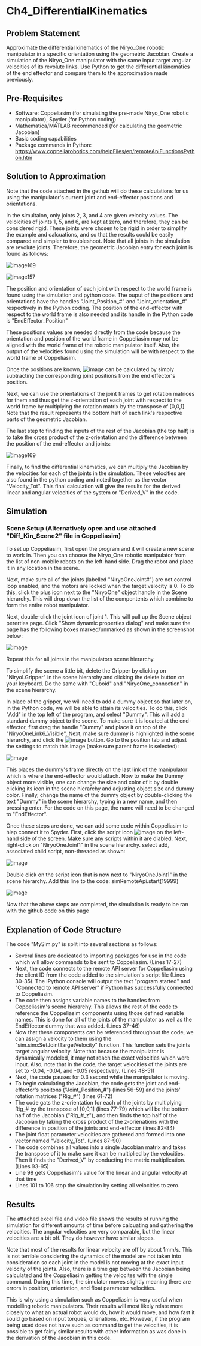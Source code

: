 # Ch4_DifferentialKinematics
## Problem Statement
Approximate the differential kinematics of the Niryo_One robotic manipulator in a specific orientation using the geometric Jacobian. Create a simulation of the Niryo_One manipulator with the same input target angular velocities of its revolute links. Use Python to get the differential kinematics of the end effector and compare them to the approximation made previously. 
## Pre-Requisites
- Software: Coppeliasim (for simulating the pre-made Niryo_One robotic manipulator), Spyder (for Python coding)
- Mathematica/MATLAB recommended (for calculating the geometric Jacobian)
- Basic coding capabilities
- Package commands in Python: https://www.coppeliarobotics.com/helpFiles/en/remoteApiFunctionsPython.htm
## Solution to Approximation

Note that the code attached in the gethub will do these calculations for us using the manipulator's current joint and end-effector positions and orientations. 

In the simultaion, only joints 2, 3, and 4 are given velocity values. The velolcities of joints 1, 5, and 6, are kept at zero, and therefore, they can be considered rigid. These joints were chosen to be rigid in order to simplify the example and calcuations, and so that the results could be easily compared and simpler to troubleshoot. Note that all joints in the simulation are revolute joints. Therefore, the geometric Jacobian entry for each joint is found as follows:

  ![image169](https://user-images.githubusercontent.com/95330513/145286636-e9938530-f0c1-4f3f-ae65-17d74f402aa5.png)      
  
  ![image157](https://user-images.githubusercontent.com/95330513/145286529-5d3e6ec4-e7fe-4384-b53d-754552eca6a9.png)

The position and orientation of each joint with respect to the world frame is found using the simulation and python code. The ouput of the positions and orientations have the handles "Joint_Position_#" and "Joint_orientation_#" respectively in the Python coding. The position of the end-effector with respect to the world frame is also needed and its handle in the Python code is "EndEffector_Position"

These positions values are needed directly from the code because the orientation and position of the world frame in Coppeliasim may not be aligned with the world frame of the robotic manipulator itself. Also, the output of the velocities found using the simulation will be with respect to the world frame of Coppeliasim.

Once the positions are known, ![image](https://user-images.githubusercontent.com/95330513/145290458-a6199ff8-583d-40b3-8322-887f1e01b605.png)
can be calculated by simply subtracting the corresponding joint positions from the end effector's position. 

Next, we can use the orientations of the joint frames to get rotation matrices for them and thus get the z-orientation of each joint with respect to the world frame by multiplying the rotation matrix by the transpose of [0,0,1]. Note that the result represents the bottom half of each link's respective parts of the geometric Jacobian.

The last step to finding the inputs of the rest of the Jacobian (the top half) is to take the cross product of the z-orientation and the difference between the position of the end-effector and joints:

![image169](https://user-images.githubusercontent.com/95330513/145292103-231dfd74-501b-40c4-a63a-9bfd1d5d907b.png) 

Finally, to find the differential kinematics, we can multiply the Jacobian by the velocities for each of the joints in the simulation. These velocities are also found in the python coding and noted together as the vector "Velocity_Tot". This final calculation will give the results for the derived linear and angular velocities of the system or "Derived_V" in the code. 

## Simulation
### Scene Setup (Alternatively open and use attached "Diff_Kin_Scene2" file in Coppeliasim)
To set up Coppeliasim, first open the program and it will create a new scene to work in. Then you can choose the Niryo_One robotic manipulator from the list of non-mobile robots on the left-hand side. Drag the robot and place it in any location in the scene. 

Next, make sure all of the joints (labelled "NiryoOneJoint#") are not control loop enabled, and the motors are locked when the target velocity is 0. To do this, click the plus icon next to the "NiryoOne" object handle in the Scene hierarchy. This will drop down the list of the compontents which combine to form the entire robot manipulator. 

Next, double-click the joint icon of joint 1. This will pull up the Scene object pererties page. Click "Show dynamic properties dialog" and make sure the page has the following boxes marked/unmarked as shown in the screenshot below:

![image](https://user-images.githubusercontent.com/95330513/145306985-2deaf01e-e6f8-4ebe-8f76-93446c26c3ed.png)

Repeat this for all joints in the manipulators scene hierarchy. 

To simplify the scene a little bit, delete the Gripper by clicking on "NiryoLGripper" in the scene hierarchy and clicking the delete button on your keyboard. Do the same with "Cuboid" and "NiryoOne_connection" in the scene hierarchy. 

In place of the gripper, we will need to add a dummy object so that later on, in the Python code, we will be able to attain its velocities. To do this, click "Add" in the top left of the program, and select "Dummy". This will add a standard dummy object to the scene. To make sure it is located at the end-effector, first drag the handle "Dummy" and place it on top of the "NiryoOneLink6_Visible". Next, make sure dummy is highlighted in the scene hierarchy, and click the ![image](https://user-images.githubusercontent.com/95330513/145307673-644cc5c1-4bec-4a27-9ace-0ff0e352ac88.png) button. Go to the position tab and adjust the settings to match this image (make sure parent frame is selected):

![image](https://user-images.githubusercontent.com/95330513/145307801-ca3567b6-9a4f-4136-97dc-08a7488ab84c.png)

This places the dummy's frame directly on the last link of the manipulator which is where the end-effector would attach. Now to make the Dummy object more visible, one can change the size and color of it by double clicking its icon in the scene hierarchy and adjusting object size and dummy color. Finally, change the name of the dummy object by double-clicking the text "Dummy" in the scene hierarchy, typing in a new name, and then pressing enter. For the code on this page, the name will need to be changed to "EndEffector".  

Once these steps are done, we can add some code within Coppeliasim to hlep connect it to Spyder. First, click the script icon ![image](https://user-images.githubusercontent.com/95330513/145308469-8b4ef9aa-4c48-4456-89f8-fd5afbce9d94.png) on the left-hand side of the screen. Make sure any scripts within it are diabled. Next, right-click on "NiryoOneJoint1" in the scene hierarchy. select add, associated child script, non-threaded as shown:

![image](https://user-images.githubusercontent.com/95330513/145308760-ba5f9643-39f3-446e-88d3-7d7b9d30629f.png)

Double click on the script icon that is now next to "NiryoOneJoint1" in the scene hierarchy. Add this line to the code: simRemoteApi.start(19999)

![image](https://user-images.githubusercontent.com/95330513/145308904-c1b925a4-3ef6-45e2-9337-9bb9add52538.png)

Now that the above steps are completed, the simulation is ready to be ran with the github code on this page

## Explanation of Code Structure
The code "MySim.py" is split into several sections as follows:

- Several lines are dedicated to importing packages for use in the code which will allow commands to be sent to Coppeliasim. (Lines 17-27)
- Next, the code connects to the remote API server for Coppeliasim using the client ID from the code added to the simulation's script file (Lines 30-35). The IPython console will output the text "program started" and "Connected to remote API server" if Python has successfully connected to Coppeliasim. 
- The code then assigns variable names to the handles from Coppeliasim's scene hierarchy. This allows the rest of the code to reference the Coppeliasim components using those defined variable names. This is done for all of the joints of the manipulator as well as the EndEffector dummy that was added. (Lines 37-46)
- Now that these components can be referenced throughout the code, we can assign a velocity to them using the "sim.simxSetJointTargetVelocity" function. This function sets the joints target angular velocity. Note that because the manipulator is dynamically modeled, it may not reach the exact velocities which were input. Also, note that in the code, the target velocities of the joints are set to -0.04, -0.04, and -0.05 respectively. (Lines 48-51) 
- Next, the code pauses for 0.3 second while the manipulator is moving.
- To begin calculating the Jacobian, the code gets the joint and end-effector's positons ("Joint_Position_#") (lines 56-59) and the joints' rotation matrices ("Rig_#") (lines 61-72)
- The code gats the z-orientation for each of the joints by multiplying Rig_# by the transpose of [0,0,1] (lines 77-79) which will be the bottom half of the Jacobian ("Rig_#_z"), and then finds the top half of the Jacobian by taking the cross product of the z-orienations with the difference in position of the joints and end-effector (lines 82-84)
- The joint float parameter velocities are gathered and formed into one vector named "Velocity_Tot". (Lines 87-90)
- The code combines all values into a single Jacobian matrix and takes the transpose of it to make sure it can be multiplied by the velocities. Then it finds the "Derived_V" by conducting the matrix multiplication. (Lines 93-95)
- Line 98 gets Coppeliasim's value for the linear and angular velocity at that time
- Lines 101 to 106 stop the simulation by setting all velocities to zero. 

## Results

The attached excel file and video file shows the results of running the simulation for different amounts of time before calcuating and gathering the velocities. The angular velocities are very comparable, but the linear velocities are a bit off. They do however have similar slopes.

Note that most of the results for linear velocity are off by about 1mm/s. This is not terrible considering the dynamics of the model are not taken into consideration so each joint in the model is not moving at the exact input velocity of the joints. Also, there is a time gap between the Jacobian being calculated and the Coppeliasim getting the velocites with the single command. During this time, the simulator moves slightly meaning there are errors in position, orientation, and float parameter velocities. 

This is why using a simulation such as Coppeliasim is very useful when modelling robotic manipulators. Their results will most likely relate more closely to what an actual robot would do, how it would move, and how fast it sould go based on input torques, orienations, etc. However, if the program being used does not have such as command to get the velocities, it is possible to get fairly similar results with other information as was done in the derivation of the Jacobian in this code. 







